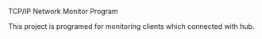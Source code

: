TCP/IP Network Monitor Program

This project is programed for monitoring clients which connected with hub.
